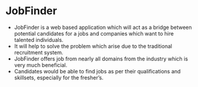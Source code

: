# JobFinder
* JobFinder is a web based application which will act as a bridge between potential candidates for a jobs and companies which want to hire talented individuals.
* It will help to solve the problem which arise due to the traditional recruitment system.
* JobFinder offers job from nearly all domains from the industry which is very much beneficial.
* Candidates would be able to find jobs as per their qualifications and skillsets, especially for the fresher’s.
